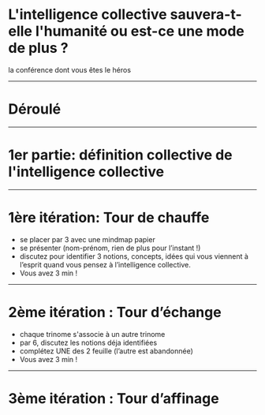 # L'intelligence collective sauvera-t-elle l'humanité ou est-ce une mode de plus ?
la conférence dont vous êtes le héros


---

# Déroulé

<!---dessin mélanie --->

---

# 1er partie: définition collective de l'intelligence collective


---
# 1ère itération: Tour de chauffe

- se placer par 3 avec une mindmap papier
- se présenter (nom-prénom, rien de plus pour l’instant !)
- discutez pour identifier 3 notions, concepts, idées qui vous viennent à l’esprit quand vous pensez à l’intelligence collective.
- Vous avez 3 min !

---
# 2ème itération : Tour d’échange

- chaque trinome s'associe à un autre trinome
- par 6, discutez les notions déja identifiées
- complétez UNE des 2 feuille (l’autre est abandonnée)
- Vous avez 3 min !

---

# 3ème itération : Tour d’affinage

